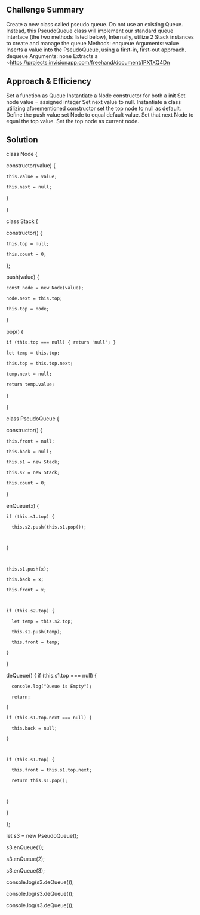 

## Challenge Summary

Create a new class called pseudo queue.
Do not use an existing Queue.
Instead, this PseudoQueue class will implement our standard queue interface (the two methods listed below),
Internally, utilize 2 Stack instances to create and manage the queue
Methods:
enqueue
Arguments: value
Inserts a value into the PseudoQueue, using a first-in, first-out approach.
dequeue
Arguments: none
Extracts a ~https://projects.invisionapp.com/freehand/document/IPX1XQ4Dn


## Approach & Efficiency
Set a function as Queue
Instantiate a Node constructor for both a init
Set node value = assigned integer
Set next value to null.
Instantiate a class utilizing aforementioned constructor
set the top node to null as default.
Define the push value
set Node to equal default value.
Set that next Node to equal the top value.
Set the top node as current node.




## Solution

class Node {

  constructor(value) {

    this.value = value;

    this.next = null;

  }

}

class Stack {

  constructor() {

    this.top = null;

    this.count = 0;

  };

  push(value) {

    const node = new Node(value);

    node.next = this.top;

    this.top = node;

  }

  pop() {

    if (this.top === null) { return 'null'; }

    let temp = this.top;

    this.top = this.top.next;

    temp.next = null;

    return temp.value;

  }

}

class PseudoQueue {

  constructor() {

    this.front = null;

    this.back = null;

    this.s1 = new Stack;

    this.s2 = new Stack;

    this.count = 0;

  }

  enQueue(x) {

    if (this.s1.top) {

      this.s2.push(this.s1.pop());



    }



    this.s1.push(x);

    this.back = x;

    this.front = x;



    if (this.s2.top) {

      let temp = this.s2.top;

      this.s1.push(temp);

      this.front = temp;

    }

  }

  deQueue() {
    if (this.s1.top === null) {

      console.log("Queue is Empty");

      return;

    }

    if (this.s1.top.next === null) {

      this.back = null;

    }



    if (this.s1.top) {

      this.front = this.s1.top.next;

      return this.s1.pop();



    }

  }

};

let s3 = new PseudoQueue();

s3.enQueue(1);

s3.enQueue(2);

s3.enQueue(3);

console.log(s3.deQueue());

console.log(s3.deQueue());

console.log(s3.deQueue());
